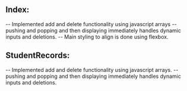 ## Index:
-- Implemented add and delete functionality using javascript arrays
-- pushing and popping and then displaying immediately handles dynamic inputs and deletions.
-- Main styling to align is done using flexbox. 

## StudentRecords:
-- Implemented add and delete functionality using javascript arrays.
-- pushing and popping and then displaying immediately handles dynamic inputs and deletions.
